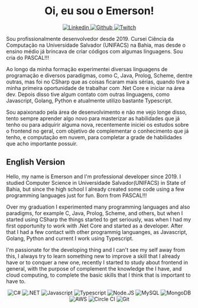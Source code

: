 <h1 id="my-name" align="center">Oi, eu sou o Emerson!</h1>

<section id="links">
  <div align="center">
    <a href="https://www.linkedin.com/in/emerson-santana-dev/" target="_blank">
      <img src="https://img.shields.io/badge/LinkedIn-0077B5?style=for-the-badge&logo=linkedin&logoColor=white" alt="Linkedin"/>
    </a>
    <a href="https://github.com/ESSantana" target="_blank">
      <img src="https://img.shields.io/badge/GitHub-100000?style=for-the-badge&logo=github&logoColor=white" alt="Github"/>
    </a>
    <a href="https://www.twitch.tv/snkky_" target="_blank">
      <img src="https://img.shields.io/badge/Twitch-9146FF?style=for-the-badge&logo=twitch&logoColor=white" alt="Twitch"/>
    </a>
  </ul>
</section>

<section id="resume-pt">
  <p>
    Sou profissionalmente desenvolvedor desde 2019. Cursei Ciência da Computação na Universidade Salvador (UNIFACS) na Bahia, mas desde o ensino médio já brincava de criar códigos com algumas linguagens. Sou cria do PASCAL!!!
  </p>
  <p>
    Ao longo da minha formação experimentei diversas linguagens de programação e diversos paradigmas, como C, Java, Prolog, Scheme, dentre outras, mas foi no CSharp que as coisas ficaram mais sérias, quando tive a minha primeira oportunidade de trabalhar com .Net Core e iniciar na área dev. Depois disso tive algum contato com outras linguagens, como Javascript, Golang, Python e atualmente utilizo bastante Typescript.  
  </p>
  <p>
    Sou apaixonado pela área de desenvolvimento e não me vejo longe disso, tento sempre aprender algo novo para masterizar as habilidades que já tenho ou para adquirir alguma nova, recentemente iniciei os estudos sobre o frontend no geral, com objetivo de complementar o conhecimento que já tenho, e computação em nuvem, para completar a grade de habilidades que acho importante possuir.
  </p>
</section>




## English Version

<section id="resume-en">
  <p>
    Hello, my name is Emerson and I'm professional developer since 2019. I studied Computer Science in Universidade Salvador(UNIFACS) in State of Bahia, but since the high school I already created some code using a few programming languages just for fun. Born from PASCAL!!!
  </p>
  <p>
    Over my graduation I experimented many programming languages and also paradigms, for example C, Java, Prolog, Scheme, and others, but when I started using CSharp the things started to get seriously, was when I had my first opportunity to work with .Net Core and started as a developer. After that I had a few contact with other programmig languanges, as Javascript, Golang, Python and current I work using Typescript. 
  </p>
  <p>
    I'm passionate for the developing thing and I can't see my self away from this, I always try to learn something new to improve a skill that I already have or to conquer a new one, recently I started to study about frontend in general, with the purpose of complement the knowledge the I have, and cloud computing, to complete the basic skills that I think that is important to have to.
  </p>
</section>

<div align="center">
  <img src="https://img.shields.io/badge/C%23-239120?style=for-the-badge&logo=c-sharp&logoColor=white" alt="C#"/>
  <img src="https://img.shields.io/badge/.NET-5C2D91?style=for-the-badge&logo=.net&logoColor=white" alt=".NET">
  <img src="https://img.shields.io/badge/JavaScript-F7DF1E?style=for-the-badge&logo=javascript&logoColor=black" alt="Javascript"/>
  <img src="https://img.shields.io/badge/TypeScript-007ACC?style=for-the-badge&logo=typescript&logoColor=white" alt="Typescript"/>
  <img src="https://img.shields.io/badge/Node.js-43853D?style=for-the-badge&logo=node.js&logoColor=white" alt="Node.JS">
  <img src="https://img.shields.io/badge/MySQL-00000F?style=for-the-badge&logo=mysql&logoColor=white" alt="MySQL"/>
  <img src="https://img.shields.io/badge/MongoDB-4EA94B?style=for-the-badge&logo=mongodb&logoColor=white" alt="MongoDB"/>
  <img src="https://img.shields.io/badge/Amazon_AWS-FF9900?style=for-the-badge&logo=amazonaws&logoColor=white" alt="AWS"/>
  <img src="https://img.shields.io/badge/circleci-343434?style=for-the-badge&logo=circleci&logoColor=white" alt="Circle CI"/>
  <img src="https://img.shields.io/badge/GIT-E44C30?style=for-the-badge&logo=git&logoColor=white" alt="Git"/>
</div>
